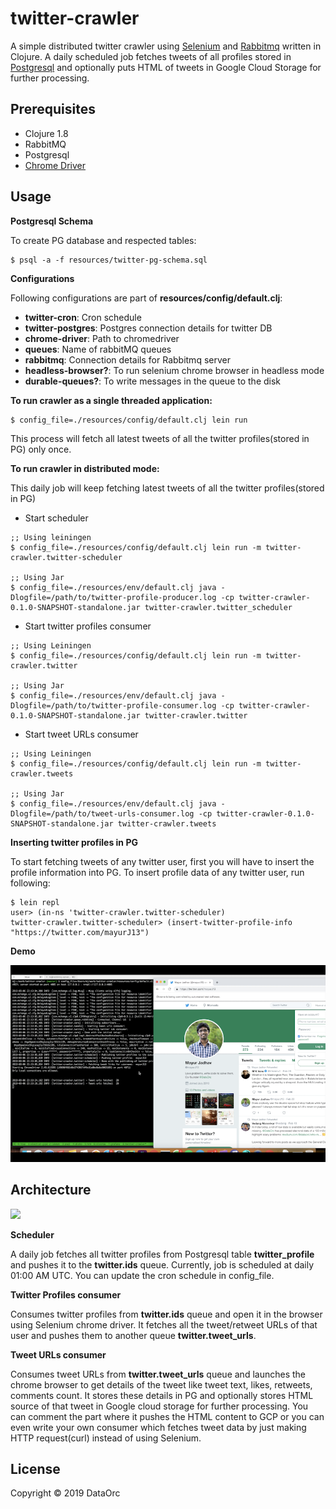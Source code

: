 # twitter-crawler

A simple distributed twitter crawler using [Selenium](https://www.seleniumhq.org/) and [Rabbitmq](https://www.rabbitmq.com/) written in Clojure.
A daily scheduled job fetches tweets of all profiles stored in [Postgresql](https://www.postgresql.org/) and optionally puts HTML of tweets in Google Cloud Storage for further processing.

## Prerequisites

* Clojure 1.8
* RabbitMQ
* Postgresql
* [Chrome Driver](http://chromedriver.chromium.org/downloads)

## Usage

**Postgresql Schema**

To create PG database and respected tables:

```
$ psql -a -f resources/twitter-pg-schema.sql
```

**Configurations**

Following configurations are part of **resources/config/default.clj**:

* **twitter-cron**: Cron schedule
* **twitter-postgres**: Postgres connection details for twitter DB
* **chrome-driver**: Path to chromedriver
* **queues**: Name of rabbitMQ queues
* **rabbitmq**: Connection details for Rabbitmq server
* **headless-browser?**: To run selenium chrome browser in headless mode
* **durable-queues?**: To write messages in the queue to the disk


**To run crawler as a single threaded application:**

```
$ config_file=./resources/config/default.clj lein run
```

This process will fetch all latest tweets of all the twitter profiles(stored in PG) only once.


**To run crawler in distributed mode:**

This daily job will keep fetching latest tweets of all the twitter profiles(stored in PG)

* Start scheduler

```
;; Using leiningen
$ config_file=./resources/config/default.clj lein run -m twitter-crawler.twitter-scheduler

;; Using Jar
$ config_file=./resources/env/default.clj java -Dlogfile=/path/to/twitter-profile-producer.log -cp twitter-crawler-0.1.0-SNAPSHOT-standalone.jar twitter-crawler.twitter_scheduler
```

* Start twitter profiles consumer

```
;; Using Leiningen
$ config_file=./resources/config/default.clj lein run -m twitter-crawler.twitter

;; Using Jar
$ config_file=./resources/env/default.clj java -Dlogfile=/path/to/twitter-profile-consumer.log -cp twitter-crawler-0.1.0-SNAPSHOT-standalone.jar twitter-crawler.twitter
```

* Start tweet URLs consumer

```
;; Using Leiningen
$ config_file=./resources/config/default.clj lein run -m twitter-crawler.tweets

;; Using Jar
$ config_file=./resources/env/default.clj java -Dlogfile=/path/to/tweet-urls-consumer.log -cp twitter-crawler-0.1.0-SNAPSHOT-standalone.jar twitter-crawler.tweets
```

**Inserting twitter profiles in PG**

To start fetching tweets of any twitter user, first you will have to insert the profile information into PG.
To insert profile data of any twitter user, run following:

```
$ lein repl
user> (in-ns 'twitter-crawler.twitter-scheduler)
twitter-crawler.twitter-scheduler> (insert-twitter-profile-info "https://twitter.com/mayurJ13")
```

**Demo**

[![Watch the video](media/cover.png)](https://www.youtube.com/watch?v=vow6ZddjDkc)


## Architecture
![](media/twitter-crawler.png)

**Scheduler**

A daily job fetches all twitter profiles from Postgresql table **twitter\_profile** and pushes it to the **twitter.ids** queue. Currently, job is scheduled at daily 01:00 AM UTC. You can update the cron schedule in config_file.

**Twitter Profiles consumer**

Consumes twitter profiles from **twitter.ids** queue and open it in the browser using Selenium chrome driver. It fetches all the tweet/retweet URLs of that user and pushes them to another queue **twitter.tweet_urls**. 


**Tweet URLs consumer**

Consumes tweet URLs from **twitter.tweet_urls** queue and launches the chrome browser to get details of the tweet like tweet text, likes, retweets, comments count. It stores these details in PG and optionally stores HTML source of that tweet in Google cloud storage for further processing. You can comment the part where it pushes the HTML content to GCP or you can even write your own consumer which fetches tweet data by just making HTTP request(curl) instead of using Selenium.

## License

Copyright © 2019 DataOrc
